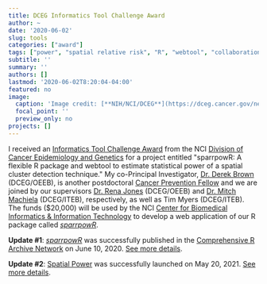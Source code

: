 ```yaml
---
title: DCEG Informatics Tool Challenge Award
author: ~
date: '2020-06-02'
slug: tools
categories: ["award"]
tags: ["power", "spatial relative risk", "R", "webtool", "collaboration", "method development"]
subtitle: ''
summary: ''
authors: []
lastmod: '2020-06-02T8:20:04-04:00'
featured: no
image: 
  caption: 'Image credit: [**NIH/NCI/DCEG**](https://dceg.cancer.gov/news-events/news/2014/inaugural-informatics-challenge)'
  focal_point: ''
  preview_only: no
projects: []
---
```


I received an [Informatics Tool Challenge Award](https://dceg.cancer.gov/news-events/news/2020/2020-informatics-tool-challenge) from the NCI [Division of Cancer Epidemiology and Genetics](https://dceg.cancer.gov/) for a project entitled "sparrpowR: A flexible R package and webtool to estimate statistical power of a spatial cluster detection technique." My co-Principal Investigator, [Dr. Derek Brown](https://orcid.org/0000-0001-8393-1713) (DCEG/OEEB), is another postdoctoral [Cancer Prevention Fellow](https://cpfp.cancer.gov/) and we are joined by our supervisors [Dr. Rena Jones](https://orcid.org/0000-0003-1294-1679) (DCEG/OEEB) and [Dr. Mitch Machiela](https://orcid.org/0000-0001-6538-9705) (DCEG/ITEB), respectively, as well as Tim Myers (DCEG/ITEB). The funds ($20,000) will be used by the NCI [Center for Biomedical Informatics \& Information Technology](https://datascience.cancer.gov/) to develop a web application of our R package called [*sparrpowR*](https://cran.r-project.org/web/packages/sparrpowR/index.html).

**Update #1**: [*sparrpowR*](https://CRAN.R-project.org/package=sparrpowR) was successfully published in the [Comprehensive R Archive Network](https://cran.r-project.org/) on June 10, 2020. [See more details](/post/cran-sparrpowR).

**Update #2**: [Spatial Power](https://analysistools.cancer.gov/spatial-power) was successfully launched on May 20, 2021. [See more details](/post/spatial-power).
